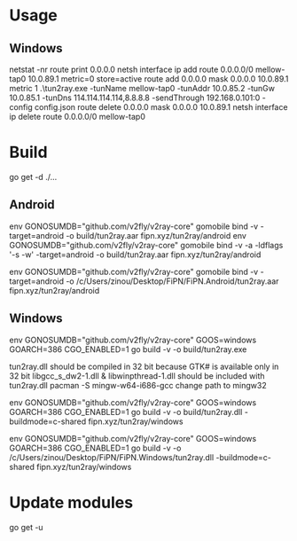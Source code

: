# Usage
## Windows
netstat -nr
route print 0.0.0.0
netsh interface ip add route 0.0.0.0/0 mellow-tap0 10.0.89.1 metric=0 store=active
route add 0.0.0.0 mask 0.0.0.0 10.0.89.1 metric 1
.\tun2ray.exe -tunName mellow-tap0 -tunAddr 10.0.85.2 -tunGw 10.0.85.1 -tunDns 114.114.114.114,8.8.8.8 -sendThrough 192.168.0.101:0 -config config.json
route delete 0.0.0.0 mask 0.0.0.0 10.0.89.1 
netsh interface ip delete route 0.0.0.0/0 mellow-tap0

# Build
go get -d ./...

## Android
env GONOSUMDB="github.com/v2fly/v2ray-core" gomobile bind -v -target=android -o build/tun2ray.aar fipn.xyz/tun2ray/android
env GONOSUMDB="github.com/v2fly/v2ray-core" gomobile bind -v -a -ldflags '-s -w' -target=android -o build/tun2ray.aar fipn.xyz/tun2ray/android

env GONOSUMDB="github.com/v2fly/v2ray-core" gomobile bind -v -target=android -o /c/Users/zinou/Desktop/FiPN/FiPN.Android/tun2ray.aar fipn.xyz/tun2ray/android


## Windows
env GONOSUMDB="github.com/v2fly/v2ray-core" GOOS=windows GOARCH=386 CGO_ENABLED=1 go build -v -o build/tun2ray.exe

tun2ray.dll should be compiled in 32 bit because GTK# is available  only in 32 bit
libgcc_s_dw2-1.dll & libwinpthread-1.dll should be included with tun2ray.dll
pacman -S mingw-w64-i686-gcc
change path to mingw32

env GONOSUMDB="github.com/v2fly/v2ray-core" GOOS=windows GOARCH=386 CGO_ENABLED=1 go build -v -o build/tun2ray.dll -buildmode=c-shared fipn.xyz/tun2ray/windows

env GONOSUMDB="github.com/v2fly/v2ray-core" GOOS=windows GOARCH=386 CGO_ENABLED=1 go build -v -o /c/Users/zinou/Desktop/FiPN/FiPN.Windows/tun2ray.dll -buildmode=c-shared fipn.xyz/tun2ray/windows



# Update modules
go get -u